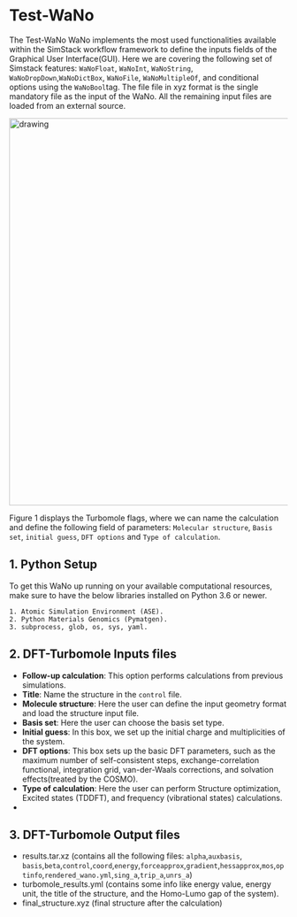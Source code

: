 # Test-WaNo

The Test-WaNo WaNo implements the most used functionalities available within the SimStack workflow framework to define the inputs fields of the Graphical User Interface(GUI). Here we are covering the following set of Simstack features: `WaNoFloat`, `WaNoInt`, `WaNoString`, `WaNoDropDown`,`WaNoDictBox`, `WaNoFile`, `WaNoMultipleOf`, and conditional options using the `WaNoBool`tag. The file file in xyz format is the single mandatory file as the input of the WaNo. All the remaining input files are loaded from an external source.

<img src="Turbomole.png" alt="drawing" width="700"/>

Figure 1 displays the Turbomole flags, where we can name the calculation and define the following field of parameters: `Molecular structure`, `Basis set`, `initial guess`, `DFT options` and `Type of calculation`.

## 1. Python Setup
To get this WaNo up running on your available computational resources, make sure to have the below libraries installed on Python 3.6 or newer.

```
1. Atomic Simulation Environment (ASE).
2. Python Materials Genomics (Pymatgen).
3. subprocess, glob, os, sys, yaml. 
```

## 2. DFT-Turbomole Inputs files 
- **Follow-up calculation**: This option performs calculations from previous simulations.
- **Title**: Name the structure in the `control` file.
- **Molecule structure**: Here the user can define the input geometry format and load the structure input file.
- **Basis set**: Here the user can choose the basis set type.
- **Initial guess**: In this box, we set up the initial charge and multiplicities of the system.
- **DFT options**: This box sets up the basic DFT parameters, such as the maximum number of self-consistent steps, exchange-correlation functional, integration grid, van-der-Waals corrections, and solvation effects(treated by the COSMO). 
- **Type of calculation**: Here the user can perform Structure optimization, Excited states (TDDFT), and frequency (vibrational states) calculations. 
- 
## 3. DFT-Turbomole Output files 
   - results.tar.xz (contains all the following files: `alpha`,`auxbasis`, `basis`,`beta`,`control`,`coord`,`energy`,`forceapprox`,`gradient`,`hessapprox`,`mos`,`optinfo`,`rendered_wano.yml`,`sing_a`,`trip_a`,`unrs_a`)
   - turbomole_results.yml (contains some info like energy value, energy unit, the title of the structure, and the Homo-Lumo gap of the system).
   - final_structure.xyz (final structure after the calculation)


